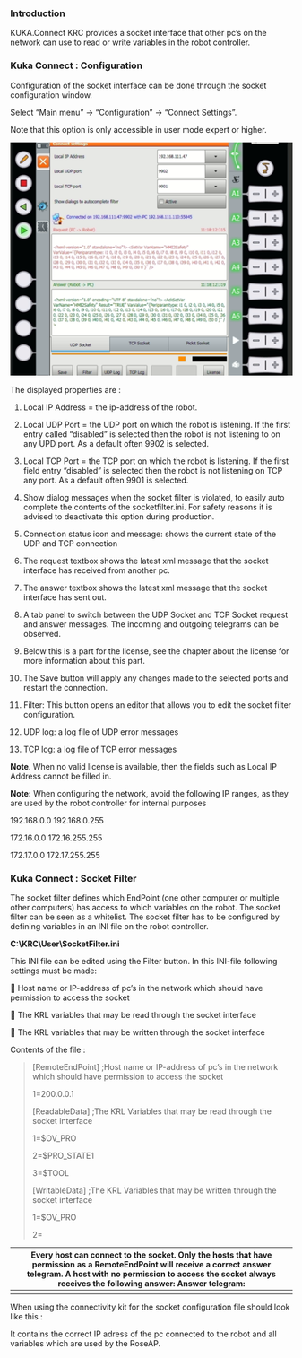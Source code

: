 ### Introduction

KUKA.Connect KRC provides a socket interface that other pc’s on the network can use to read or write variables in the robot controller.



### Kuka Connect : Configuration

Configuration of the socket interface can be done through the socket configuration window. 

Select “Main menu” -> “Configuration” -> “Connect Settings”. 

Note that this option is only accessible in user mode expert or higher.

 ![image-20210422122752404](docs/images/image-20210422122752404.png)

The displayed properties are :

1) Local IP Address = the ip-address of the robot. 

2) Local UDP Port = the UDP port on which the robot is listening. If the first entry called “disabled” is selected then the robot is not listening to on any UPD port. As a default often 9902 is selected. 

3) Local TCP Port = the TCP port on which the robot is listening. If the first field entry “disabled” is selected then the robot is not listening on TCP any port. As a default often 9901 is selected. 

 

4) Show dialog messages when the socket filter is violated, to easily auto complete the contents of the socketfilter.ini. For safety reasons it is advised to deactivate this option during production. 

5) Connection status icon and message: shows the current state of the UDP and TCP connection 

6) The request textbox shows the latest xml message that the socket interface has received from another pc. 

7) The answer textbox shows the latest xml message that the socket interface has sent out. 

8) A tab panel to switch between the UDP Socket and TCP Socket request and answer messages. The incoming and outgoing telegrams can be observed. 

9) Below this is a part for the license, see the chapter about the license for more information about this part. 

10) The Save button will apply any changes made to the selected ports and restart the connection. 

11) Filter: This button opens an editor that allows you to edit the socket filter configuration. 

12) UDP log: a log file of UDP error messages 

13) TCP log: a log file of TCP error messages 

 

**Note**. When no valid license is available, then the fields such as Local IP Address cannot be filled in. 

**Note:** When configuring the network, avoid the following IP ranges, as they are used by the robot controller for internal purposes 

192.168.0.0 192.168.0.255 

172.16.0.0 172.16.255.255 

172.17.0.0 172.17.255.255 

### Kuka Connect : Socket Filter

The socket filter defines which EndPoint (one other computer or multiple other computers) has access to which variables on the robot. The socket filter can be seen as a whitelist. The socket filter has to be configured by defining variables in an INI file on the robot controller. 

**C:\KRC\User\SocketFilter.ini**

This INI file can be edited using the Filter button. In this INI-file following settings must be made: 

 Host name or IP-address of pc’s in the network which should have permission to access the socket 

 The KRL variables that may be read through the socket interface 

 The KRL variables that may be written through the socket interface 

Contents of the file : 

> [RemoteEndPoint]   ;Host name or IP-address of pc’s in the network which should  have permission to access the socket   
>
> 1=200.0.0.1   
>
> [ReadableData]   ;The KRL Variables that may be read through the socket interface   
>
>  1=$OV_PRO   
>
>  2=$PRO_STATE1   
>
>  3=$TOOL  
>
>  [WritableData]   ;The KRL Variables that may be written through the socket  interface   
>
> 1=$OV_PRO   
>
> 2=
>
> 

| Every  host can connect to the socket. Only the hosts that have permission as a  RemoteEndPoint will receive a correct answer telegram. A host with no  permission to access the socket always receives the following answer:   **Answer  telegram:** |
| ------------------------------------------------------------ |
| <?xml version="1.0" encoding="UTF-8"  standalone="no"?>   <Refused Message="You have no permission to access the  socket interface" /> |

 

When using the connectivity kit for the  socket configuration file should look like this :







It contains the correct IP adress of the pc connected to the robot and all variables which are used by the RoseAP.





